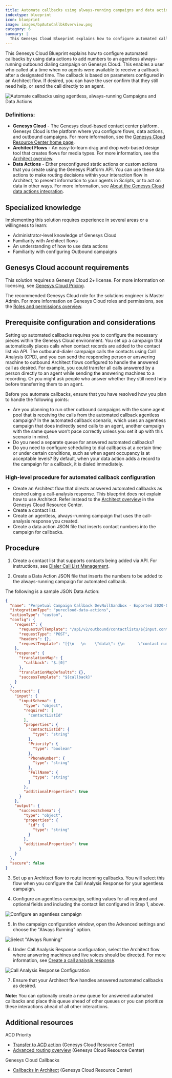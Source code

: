 ```yaml
---
title: Automate callbacks using always-running campaigns and data actions
indextype: blueprint
icon: blueprint
image: images/bpAutoCallbkOverview.png
category: 6
summary: |
  This Genesys Cloud Blueprint explains how to configure automated callbacks by using data actions to add numbers to an agentless always-running outbound dialing campaign on Genesys Cloud. This enables a user who called at a time when no agents were available to receive a callback after a designated time. The callback is based on parameters configured in an Architect flow. If desired, you can have the user confirm that they still need help, or send the call directly to an agent.
---
```


This Genesys Cloud Blueprint explains how to configure automated callbacks by using data actions to add numbers to an agentless always-running outbound dialing campaign on Genesys Cloud. This enables a user who called at a time when no agents were available to receive a callback after a designated time. The callback is based on parameters configured in an Architect flow. If desired, you can have the user confirm that they still need help, or send the call directly to an agent.

![Automate callbacks using agentless, always-running Campaigns and Data Actions](images/bpAutoCallbkOverview.png)

### Definitions:

* **Genesys Cloud** - The Genesys cloud-based contact center platform. Genesys Cloud is the platform where you configure flows, data actions, and outbound campaigns. For more information, see the [Genesys Cloud Resource Center home page](https://help.mypurecloud.com/ "Opens the Genesys Cloud Resource Center home page").
* **Architect Flows** - An easy-to-learn drag and drop web-based design tool that creates flows for media types. For more information, see the [Architect overview](https://help.mypurecloud.com/articles/?p=1441 "Opens the Architect overview article").
* **Data Actions** - Either preconfigured static actions or custom actions that you create using the Genesys Platform API. You can use these data actions to make routing decisions within your interaction flow in Architect, to present information to your agents in Scripts, or to act on data in other ways.  For more information, see [About the Genesys Cloud data actions integration](https://help.mypurecloud.com/articles/?p=144553 "Opens the About the Genesys Cloud data actions integration article").

## Specialized knowledge
Implementing this solution requires experience in several areas or a willingness to learn:
* Administrator-level knowledge of Genesys Cloud
* Familiarity with Architect flows
* An understanding of how to use data actions
* Familiarity with configuring Outbound campaigns

## Genesys Cloud account requirements

This solution requires a Genesys Cloud 2+ license. For more information on licensing, see [Genesys Cloud Pricing](https://www.genesys.com/pricing "Opens the pricing article").

The recommended Genesys Cloud role for the solutions engineer is Master Admin. For more information on Genesys Cloud roles and permissions, see the [Roles and permissions overview](https://help.mypurecloud.com/?p=24360 "Opens the Roles and permissions overview article").

## Prerequisite configuration and considerations

Setting up automated callbacks requires  you to configure the necessary pieces within the Genesys Cloud environment. You set up a campaign that automatically places calls when contact records are added to the contact list via API. The outbound-dialer campaign calls the contacts using Call Analysis (CPD), and you can send the responding person or answering machine to outbound Architect flows configured to handle the answered call as desired. For example, you could transfer all calls answered by a person directly to an agent while sending the answering machines to a recording. Or you might ask people who answer whether they still need help before transferring them to an agent.

Before you automate callbacks, ensure that you have resolved how you plan to handle the following points:

* Are you planning to run other outbound campaigns with the same agent pool that is receiving the calls from the automated callback agentless campaign? In the automated callback scenario, which uses an agentless campaign that does indirectly send calls to an agent, another campaign with the same queue won’t pace correctly unless you set it up with this scenario in mind.
* Do you need a separate queue for answered automated callbacks?
* Do you need to configure scheduling to dial callbacks at a certain time or under certain conditions, such as when agent occupancy is at acceptable levels? By default, when your data action adds a record to the campaign for a callback, it is dialed immediately.

### High-level procedure for automated callback configuration

* Create an Architect flow that directs answered automated callbacks as desired using a call-analysis response. This blueprint does not explain how to use Architect. Refer instead to the [Architect overview](https://help.mypurecloud.com/articles/?p=1441 "Opens the Architect overview article") in the Genesys Cloud Resource Center.
* Create a contact list.
* Create an agentless, always-running campaign that uses the call-analysis response you created.
* Create a data action JSON file that inserts contact numbers into the campaign for callbacks.

## Procedure
1. Create a contact list that supports contacts being added via API. For instructions, see [Dialer Call List Management](/api/tutorials/call-list-management/index.html?language=python&step=1 "Opens the Dialer Call List Management article").

2. Create a Data Action JSON file that inserts the numbers to be added to the always-running campaign for automated callback.

The following is a sample JSON Data Action:
```json
{
  "name": "Perpetual Campaign Callback DevNullSandbox - Exported 2020-02-21 @ 16:19",
  "integrationType": "purecloud-data-actions",
  "actionType": "custom",
  "config": {
    "request": {
      "requestUrlTemplate": "/api/v2/outbound/contactlists/${input.contactListId}/contacts?priority=${input.Priority}&doNotQueue=false",
      "requestType": "POST",
      "headers": {},
      "requestTemplate": "[{\n   \n    \"data\": {\n      \"contact number\": \"${input.PhoneNumber}\",\n      \"full name\": \"${input.FullName}\"\n    }\n  }]"
    },
    "response": {
      "translationMap": {
        "callback": "$.[0]"
      },
      "translationMapDefaults": {},
      "successTemplate": "${callback}"
    }
  },
  "contract": {
    "input": {
      "inputSchema": {
        "type": "object",
        "required": [
          "contactListId"
        ],
        "properties": {
          "contactListId": {
            "type": "string"
          },
          "Priority": {
            "type": "boolean"
          },
          "PhoneNumber": {
            "type": "string"
          },
          "FullName": {
            "type": "string"
          }
        },
        "additionalProperties": true
      }
    },
    "output": {
      "successSchema": {
        "type": "object",
        "properties": {
          "id": {
            "type": "string"
          }
        },
        "additionalProperties": true
      }
    }
  },
  "secure": false
}
```
3. Set up an Architect flow to route incoming callbacks. You will select this flow when you configure the Call Analysis Response for your agentless campaign.

4. Configure an agentless campaign, setting values for all required and optional fields and including the contact list configured in Step 1, above.

![Configure an agentless campaign](images/bp-autocallbk-dialingmodes.png)

5. In the campaign configuration window, open the Advanced settings and choose the "Always Running" option.

![Select "Always Running"](images/bp-autocallbk-alwaysrunning.png)

6. Under Call Analysis Response configuration, select the Architect flow where answering machines and live voices should be directed. For more information, see [Create a call analysis response](https://help.mypurecloud.com/articles/?p=21388 "Opens the Create a call analysis response article").

![Call Analysis Response Configuration](images/bp-autocallbk-responseactions.png)

7. Ensure that your Architect flow handles answered automated callbacks as desired.

**Note:** You can optionally create a new queue for answered automated callbacks and place this queue ahead of other queues or you can prioritize these interactions ahead of all other interactions.

## Additional resources

ACD Priority
* [Transfer to ACD action](https://help.mypurecloud.com/articles/?p=7192 "Opens the Transfer to ACD action article") (Genesys Cloud Resource Center)
* [Advanced routing overview](https://help.mypurecloud.com/articles/?p=204014 "Opens the Advanced routing overview article") (Genesys Cloud Resource Center)

Genesys Cloud Callbacks
* [Callbacks in Architect](https://help.mypurecloud.com/articles/?p=77106 "Opens the Callbacks in Architect article") (Genesys Cloud Resource Center)
